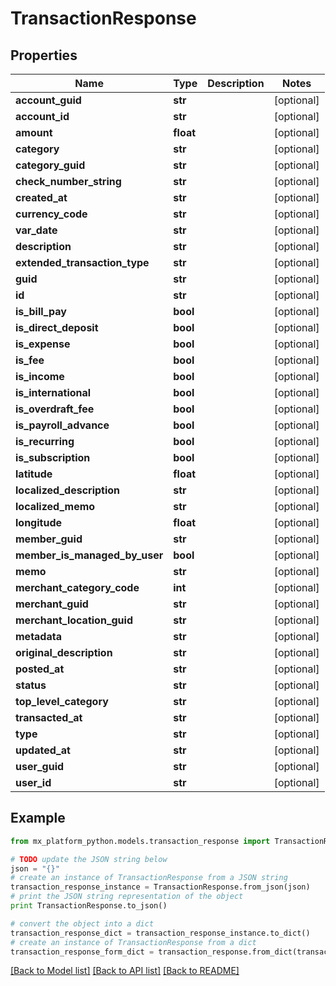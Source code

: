 # TransactionResponse


## Properties
Name | Type | Description | Notes
------------ | ------------- | ------------- | -------------
**account_guid** | **str** |  | [optional] 
**account_id** | **str** |  | [optional] 
**amount** | **float** |  | [optional] 
**category** | **str** |  | [optional] 
**category_guid** | **str** |  | [optional] 
**check_number_string** | **str** |  | [optional] 
**created_at** | **str** |  | [optional] 
**currency_code** | **str** |  | [optional] 
**var_date** | **str** |  | [optional] 
**description** | **str** |  | [optional] 
**extended_transaction_type** | **str** |  | [optional] 
**guid** | **str** |  | [optional] 
**id** | **str** |  | [optional] 
**is_bill_pay** | **bool** |  | [optional] 
**is_direct_deposit** | **bool** |  | [optional] 
**is_expense** | **bool** |  | [optional] 
**is_fee** | **bool** |  | [optional] 
**is_income** | **bool** |  | [optional] 
**is_international** | **bool** |  | [optional] 
**is_overdraft_fee** | **bool** |  | [optional] 
**is_payroll_advance** | **bool** |  | [optional] 
**is_recurring** | **bool** |  | [optional] 
**is_subscription** | **bool** |  | [optional] 
**latitude** | **float** |  | [optional] 
**localized_description** | **str** |  | [optional] 
**localized_memo** | **str** |  | [optional] 
**longitude** | **float** |  | [optional] 
**member_guid** | **str** |  | [optional] 
**member_is_managed_by_user** | **bool** |  | [optional] 
**memo** | **str** |  | [optional] 
**merchant_category_code** | **int** |  | [optional] 
**merchant_guid** | **str** |  | [optional] 
**merchant_location_guid** | **str** |  | [optional] 
**metadata** | **str** |  | [optional] 
**original_description** | **str** |  | [optional] 
**posted_at** | **str** |  | [optional] 
**status** | **str** |  | [optional] 
**top_level_category** | **str** |  | [optional] 
**transacted_at** | **str** |  | [optional] 
**type** | **str** |  | [optional] 
**updated_at** | **str** |  | [optional] 
**user_guid** | **str** |  | [optional] 
**user_id** | **str** |  | [optional] 

## Example

```python
from mx_platform_python.models.transaction_response import TransactionResponse

# TODO update the JSON string below
json = "{}"
# create an instance of TransactionResponse from a JSON string
transaction_response_instance = TransactionResponse.from_json(json)
# print the JSON string representation of the object
print TransactionResponse.to_json()

# convert the object into a dict
transaction_response_dict = transaction_response_instance.to_dict()
# create an instance of TransactionResponse from a dict
transaction_response_form_dict = transaction_response.from_dict(transaction_response_dict)
```
[[Back to Model list]](../README.md#documentation-for-models) [[Back to API list]](../README.md#documentation-for-api-endpoints) [[Back to README]](../README.md)


